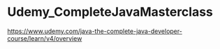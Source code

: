# Udemy_CompleteJavaMasterclass
https://www.udemy.com/java-the-complete-java-developer-course/learn/v4/overview

